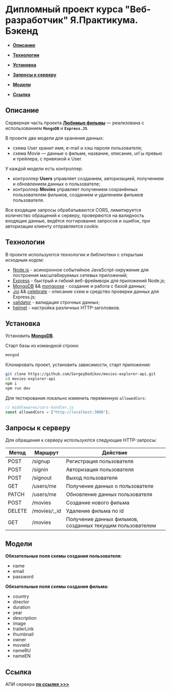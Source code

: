 # Дипломный проект курса "Веб-разработчик" Я.Практикума. Бэкенд


- **[Описание](#desc)**

- **[Технологии](#tech)**

- **[Установка](#install)**

- **[Запросы к серверу](#req)**

- **[Модели](#models)**

- **[Ссылка](#link)**


## <a name="desc"></a>Описание

Серверная часть проекта **[Любимые фильмы](https://movies-favorite.nomoredomains.work)** — реализована с использованием **`MongoDB`** и **`Express.JS`**.

В проекте две модели для хранения данных:

- схема User хранит имя, e-mail и хэш пароля пользователя;
- схема Movie — данные о фильме, название, описание, url`ы превью и трейлера, с привязкой к User.

У каждой модели есть контроллер:

- контроллер **Users** управляет созданием, авторизацией, получением и обновлением данных о пользователе;
- контроллер **Movies** управляет получением сохранённых пользователем фильмов, созданием и удалением фильмов пользователя.

Все входящие запросы обрабатываются CORS, лимитируется количество обращений к серверу, проверяются на валидность входящие данные, ведётся логгирование запросов и ошибок, при авторизации клиенту отправляется _cookie_.


## <a name="tech"></a>Технологии

В проекте используются технологии и библиотеки с открытым исходным кодом:

- [Node.js](https://nodejs.org) - асинхронное событийное JavaScript-окружение для построения масштабируемых сетевых приложений;
- [Express](https://expressjs.com) - быстрый и гибкий веб-фреймворк для приложений Node.js;
- [MongoDB](https://www.mongodb.com/docs/v4.4/installation/) && [mongoose](https://mongoosejs.com/docs/index.html) - создание и работа с базой данных;
- [Joi](https://joi.dev/api/?v=17.6.0) && [celebrate](https://www.npmjs.com/package/celebrate) - описание схем и средство проверки данных для Express.js;
- [validator](https://www.npmjs.com/package/validator) - валидация строчных данных;
- [helmet](https://www.npmjs.com/package/helmet) - настройка различных HTTP-заголовков.


## <a name="install"></a>Установка

Установить **[MongoDB](https://www.mongodb.com/docs/v4.4/installation/)**.

Старт базы из командной строки:

```sh
mongod
```

Клонировать проект, установить зависимости, старт приложения:

```sh
git clone https://github.com/SergeyDedikov/movies-explorer-api.git
cd movies-explorer-api
npm i
npm run dev
```

Для тестирования локально изменить переменную `allowedCors`:

```javascript
// middlewares/cors-handler.js
const allowedCors = ["http://localhost:3000"];
```


## <a name="req"></a>Запросы к серверу

Для обращения к серверу используются следующие HTTP-запросы:

| Метод  | Маршрут       | Действие                                                  |
| ------ | ------------- | --------------------------------------------------------- |
| POST   | /signup       | Регистрация пользователя                                  |
| POST   | /signin       | Авторизация пользователя                                  |
| POST   | /signout      | Выход пользователя                                        |
| GET    | /users/me     | Получение данных о пользователе                           |
| PATCH  | /users/me     | Обновление данных пользователя                            |
| POST   | /movies       | Создание нового фильма                                    |
| DELETE | /movies/:\_id | Удаление фильма по id                                     |
| GET    | /movies       | Получение данных фильмов, созданных текущим пользователем |


## <a name="models"></a>Модели

**Обязательные поля схемы создания пользователя:**

- name
- email
- password

**Обязательные поля схемы создания фильма:**

- country
- director
- duration
- year
- description
- image
- trailerLink
- thumbnail
- owner
- movieId
- nameRU
- nameEN


## <a name="link"></a>Ссылка

АПИ сервера **[по ссылке >>>](https://api.movies-favorite.nomoredomains.work)**
